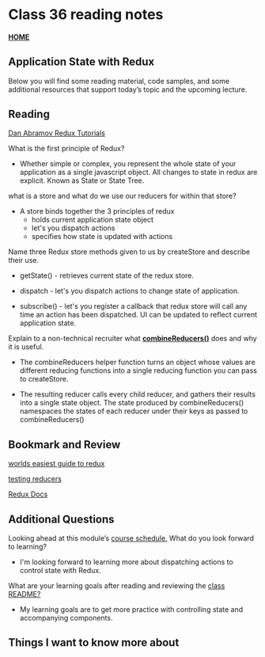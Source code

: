 # Class 36 reading notes

#### [HOME](https://cesarderio.github.io/reading-notes/)

## Application State with Redux

Below you will find some reading material, code samples, and some additional resources that support today’s topic and the upcoming lecture.
## Reading

[Dan Abramov Redux Tutorials](https://egghead.io/courses/getting-started-with-redux)

What is the first principle of Redux?

* Whether simple or complex, you represent the whole state of your application as a single javascript object. All changes to state in redux are explicit. Known as State or State Tree.

what is a store and what do we use our reducers for within that store?

* A store binds together the 3 principles of redux
  * holds current application state object
  * let's you dispatch actions
  * specifies how state is updated with actions

Name three Redux store methods given to us by createStore and describe their use.

* getState() - retrieves current state of the redux store.

* dispatch - let's you dispatch actions to change state of application.

* subscribe() - let's you register a callback that redux store will call any time an action has been dispatched. UI can be updated to reflect current application state.

Explain to a non-technical recruiter what [**combineReducers()**](https://redux.js.org/api/combinereducers) does and why it is useful.

* The combineReducers helper function turns an object whose values are different reducing functions into a single reducing function you can pass to createStore.

* The resulting reducer calls every child reducer, and gathers their results into a single state object. The state produced by combineReducers() namespaces the states of each reducer under their keys as passed to combineReducers()

## Bookmark and Review

[worlds easiest guide to redux](https://medium.freecodecamp.org/understanding-redux-the-worlds-easiest-guide-to-beginning-redux-c695f45546f6)

[testing reducers](https://medium.com/@netxm/testing-redux-reducers-with-jest-6653abbfe3e1)

[Redux Docs](https://redux.js.org/)

## Additional Questions

Looking ahead at this module’s [course schedule](https://codefellows.github.io/code-401-javascript-guide/curriculum/#module-8), What do you look forward to learning?

* I'm looking forward to learning more about dispatching actions to control state with Redux.

What are your learning goals after reading and reviewing the [class README?](https://codefellows.github.io/code-401-javascript-guide/curriculum/class-36/)

* My learning goals are to get more practice with controlling state and accompanying components.

## Things I want to know more about
